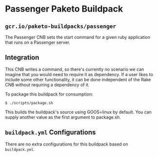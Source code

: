 # Passenger Paketo Buildpack

## `gcr.io/paketo-buildpacks/passenger`

The Passenger CNB sets the start command for a given ruby application that runs on a Passenger server.

## Integration

This CNB writes a command, so there's currently no scenario we can
imagine that you would need to require it as dependency. If a user likes to
include some other functionality, it can be done independent of the Rake CNB
without requiring a dependency of it.

To package this buildpack for consumption:
```
$ ./scripts/package.sh
```
This builds the buildpack's source using GOOS=linux by default. You can supply another value as the first argument to package.sh.

## `buildpack.yml` Configurations

There are no extra configurations for this buildpack based on `buildpack.yml`.
